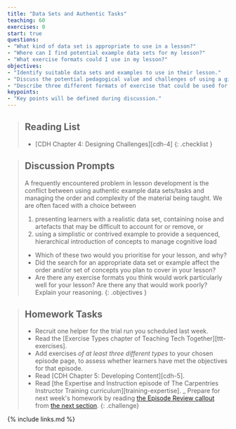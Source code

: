 ```yaml
---
title: "Data Sets and Authentic Tasks"
teaching: 60
exercises: 0
start: true
questions:
- "What kind of data set is appropriate to use in a lesson?"
- "Where can I find potential example data sets for my lesson?"
- "What exercise formats could I use in my lesson?"
objectives:
- "Identify suitable data sets and examples to use in their lesson."
- "Discuss the potential pedagogical value and challenges of using a given data set or example."
- "Describe three different formats of exercise that could be used for formative assessment in their lesson."
keypoints:
- "Key points will be defined during discussion."
---
```


> ## Reading List
>
> - [CDH Chapter 4: Designing Challenges][cdh-4]
{: .checklist }

> ## Discussion Prompts
>
> A frequently encountered problem in lesson development is the conflict
> between using authentic example data sets/tasks and managing the order
> and complexity of the material being taught.
> We are often faced with a choice between
>
> 1. presenting learners with a realistic data set,
>   containing noise and artefacts that may be difficult to account for or remove, or
> 2. using a simplistic or contrived example to provide
>   a sequenced, hierarchical introduction of concepts to manage cognitive load
>
> - Which of these two would you prioritise for your lesson, and why?
> - Did the search for an appropriate data set or example affect the order and/or
>   set of concepts you plan to cover in your lesson?
> - Are there any exercise formats you think would work particularly well for
>   your lesson? Are there any that would work poorly? Explain your reasoning.
{: .objectives }

> ## Homework Tasks
>
> - Recruit one helper for the trial run you scheduled last week.
> - Read the [Exercise Types chapter of Teaching Tech Together][ttt-exercises].
> - Add exercises _of at least three different types_ to your chosen episode page,
>   to assess whether learners have met the objectives for that episode.
> - Read [CDH Chapter 5: Developing Content][cdh-5].
> - Read [the Expertise and Instruction episode of The Carpentries Instructor Training curriculum][training-expertise].
> _ Prepare for next week's homework by reading [the Episode Review callout](06-content#episode-review) from [the next section](06-content).
{: .challenge}

{% include links.md %}
